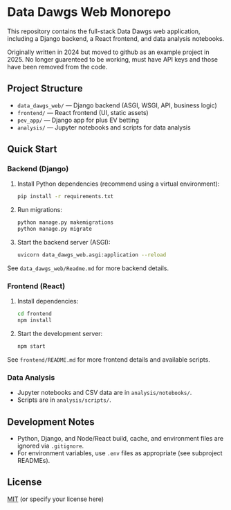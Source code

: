# Data Dawgs Web Monorepo

This repository contains the full-stack Data Dawgs web application, including a Django backend, a React frontend, and data analysis notebooks.

Originally written in 2024 but moved to github as an example project in 2025.
No longer guarenteed to be working, must have API keys and those have been removed from the code. 

## Project Structure

- `data_dawgs_web/` — Django backend (ASGI, WSGI, API, business logic)
- `frontend/` — React frontend (UI, static assets)
- `pev_app/` — Django app for plus EV betting
- `analysis/` — Jupyter notebooks and scripts for data analysis

## Quick Start

### Backend (Django)

1. Install Python dependencies (recommend using a virtual environment):
   ```bash
   pip install -r requirements.txt
   ```
2. Run migrations:
   ```bash
   python manage.py makemigrations
   python manage.py migrate
   ```
3. Start the backend server (ASGI):
   ```bash
   uvicorn data_dawgs_web.asgi:application --reload
   ```

See `data_dawgs_web/Readme.md` for more backend details.

### Frontend (React)

1. Install dependencies:
   ```bash
   cd frontend
   npm install
   ```
2. Start the development server:
   ```bash
   npm start
   ```

See `frontend/README.md` for more frontend details and available scripts.

### Data Analysis

- Jupyter notebooks and CSV data are in `analysis/notebooks/`.
- Scripts are in `analysis/scripts/`.

## Development Notes

- Python, Django, and Node/React build, cache, and environment files are ignored via `.gitignore`.
- For environment variables, use `.env` files as appropriate (see subproject READMEs).

## License

[MIT](LICENSE) (or specify your license here) 